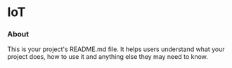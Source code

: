 IoT
===

### About

This is your project's README.md file. It helps users understand what your
project does, how to use it and anything else they may need to know.